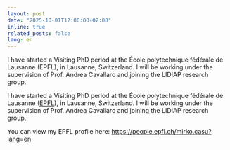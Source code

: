 ```yaml
---
layout: post
date: "2025-10-01T12:00:00+02:00"
inline: true
related_posts: false
lang: en
---
```


I have started a Visiting PhD period at the École polytechnique fédérale de Lausanne (EPFL), in Lausanne, Switzerland. I will be working under the supervision of Prof. Andrea Cavallaro and joining the LIDIAP research group.

I have started a Visiting PhD period at the École polytechnique fédérale de Lausanne ([EPFL](https://people.epfl.ch/mirko.casu?lang=en)), in Lausanne, Switzerland. I will be working under the supervision of Prof. Andrea Cavallaro and joining the LIDIAP research group.

You can view my EPFL profile here: https://people.epfl.ch/mirko.casu?lang=en
